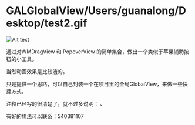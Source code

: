 # GALGlobalView/Users/guanalong/Desktop/test2.gif


![Alt text](https://github.com/guanalongaaa/GALGlobalView/raw/master/GALGlobalView/test2.gif)

通过对WMDragView 和 PopoverView 的简单集合，做出一个类似于苹果辅助按钮的小工具。

当然动画效果是比较渣的。

只是提供一个思路，可以自己封装一个在项目里的全局GlobalView，来做一些快捷方式。

注释已经写的很清楚了，就不过多说明： 、

有好的想法可以联系：540381107
